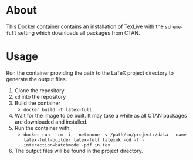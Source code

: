 # About
This Docker container contains an installation of TexLive with the `scheme-full` setting which downloads all packages from CTAN.

# Usage
Run the container providing the path to the LaTeX project directory to generate the output files.

1. Clone the repository
2. `cd` into the repository
3. Build the container
    - `docker build -t latex-full .`
4. Wait for the image to be built. It may take a while as all CTAN packages are downloaded and installed.
5. Run the container with:
    - `docker run --rm -i --net=none -v /path/to/project:/data --name latex-full-builder latex-full latexmk -cd -f -interaction=batchmode -pdf in.tex`
6. The output files will be found in the project directory.